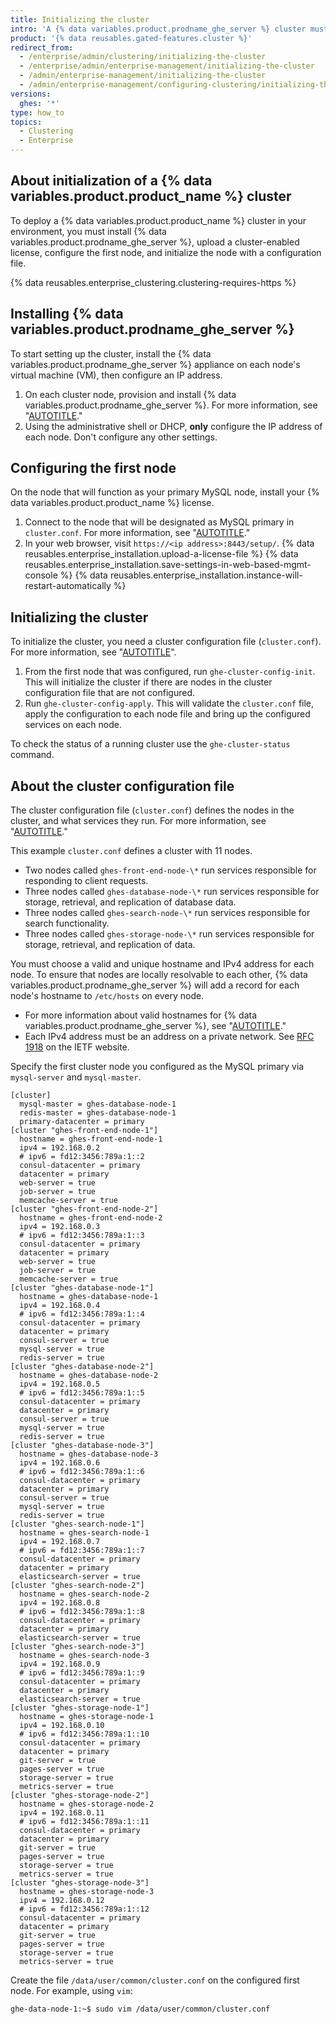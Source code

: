```yaml
---
title: Initializing the cluster
intro: 'A {% data variables.product.prodname_ghe_server %} cluster must be set up with a license and initialized using the administrative shell (SSH).'
product: '{% data reusables.gated-features.cluster %}'
redirect_from:
  - /enterprise/admin/clustering/initializing-the-cluster
  - /enterprise/admin/enterprise-management/initializing-the-cluster
  - /admin/enterprise-management/initializing-the-cluster
  - /admin/enterprise-management/configuring-clustering/initializing-the-cluster
versions:
  ghes: '*'
type: how_to
topics:
  - Clustering
  - Enterprise
---
```


## About initialization of a {% data variables.product.product_name %} cluster

To deploy a {% data variables.product.product_name %} cluster in your environment, you must install {% data variables.product.prodname_ghe_server %}, upload a cluster-enabled license, configure the first node, and initialize the node with a configuration file.

{% data reusables.enterprise_clustering.clustering-requires-https %}

## Installing {% data variables.product.prodname_ghe_server %}

To start setting up the cluster, install the {% data variables.product.prodname_ghe_server %} appliance on each node's virtual machine (VM), then configure an IP address.

1. On each cluster node, provision and install {% data variables.product.prodname_ghe_server %}. For more information, see "[AUTOTITLE](/admin/installation/setting-up-a-github-enterprise-server-instance)."
1. Using the administrative shell or DHCP, **only** configure the IP address of each node. Don't configure any other settings.

## Configuring the first node

On the node that will function as your primary MySQL node, install your {% data variables.product.product_name %} license.

1. Connect to the node that will be designated as MySQL primary in `cluster.conf`. For more information, see "[AUTOTITLE](/admin/enterprise-management/configuring-clustering/initializing-the-cluster#about-the-cluster-configuration-file)."
1. In your web browser, visit `https://<ip address>:8443/setup/`.
{% data reusables.enterprise_installation.upload-a-license-file %}
{% data reusables.enterprise_installation.save-settings-in-web-based-mgmt-console %}
{% data reusables.enterprise_installation.instance-will-restart-automatically %}

## Initializing the cluster

To initialize the cluster, you need a cluster configuration file (`cluster.conf`). For more information, see "[AUTOTITLE](/admin/enterprise-management/configuring-clustering/initializing-the-cluster#about-the-cluster-configuration-file)".

1. From the first node that was configured, run `ghe-cluster-config-init`.  This will initialize the cluster if there are nodes in the cluster configuration file that are not configured.
1. Run `ghe-cluster-config-apply`. This will validate the `cluster.conf` file, apply the configuration to each node file and bring up the configured services on each node.

To check the status of a running cluster use the `ghe-cluster-status` command.

## About the cluster configuration file

The cluster configuration file (`cluster.conf`) defines the nodes in the cluster, and what services they run.
For more information, see "[AUTOTITLE](/admin/enterprise-management/configuring-clustering/about-cluster-nodes)."

This example `cluster.conf` defines a cluster with 11 nodes.

* Two nodes called `ghes-front-end-node-\*` run services responsible for responding to client requests.
* Three nodes called `ghes-database-node-\*` run services responsible for storage, retrieval, and replication of database data.
* Three nodes called `ghes-search-node-\*` run services responsible for search functionality.
* Three nodes called `ghes-storage-node-\*` run services responsible for storage, retrieval, and replication of data.

You must choose a valid and unique hostname and IPv4 address for each node. To ensure that nodes are locally resolvable to each other, {% data variables.product.prodname_ghe_server %} will add a record for each node's hostname to `/etc/hosts` on every node.

* For more information about valid hostnames for {% data variables.product.prodname_ghe_server %}, see "[AUTOTITLE](/admin/configuration/configuring-network-settings/configuring-the-hostname-for-your-instance)."
* Each IPv4 address must be an address on a private network. See [RFC 1918](https://datatracker.ietf.org/doc/html/rfc1918) on the IETF website.

Specify the first cluster node you configured as the MySQL primary via `mysql-server` and `mysql-master`.

```shell
[cluster]
  mysql-master = ghes-database-node-1
  redis-master = ghes-database-node-1
  primary-datacenter = primary
[cluster "ghes-front-end-node-1"]
  hostname = ghes-front-end-node-1
  ipv4 = 192.168.0.2
  # ipv6 = fd12:3456:789a:1::2
  consul-datacenter = primary
  datacenter = primary
  web-server = true
  job-server = true
  memcache-server = true
[cluster "ghes-front-end-node-2"]
  hostname = ghes-front-end-node-2
  ipv4 = 192.168.0.3
  # ipv6 = fd12:3456:789a:1::3
  consul-datacenter = primary
  datacenter = primary
  web-server = true
  job-server = true
  memcache-server = true
[cluster "ghes-database-node-1"]
  hostname = ghes-database-node-1
  ipv4 = 192.168.0.4
  # ipv6 = fd12:3456:789a:1::4
  consul-datacenter = primary
  datacenter = primary
  consul-server = true
  mysql-server = true
  redis-server = true
[cluster "ghes-database-node-2"]
  hostname = ghes-database-node-2
  ipv4 = 192.168.0.5
  # ipv6 = fd12:3456:789a:1::5
  consul-datacenter = primary
  datacenter = primary
  consul-server = true
  mysql-server = true
  redis-server = true
[cluster "ghes-database-node-3"]
  hostname = ghes-database-node-3
  ipv4 = 192.168.0.6
  # ipv6 = fd12:3456:789a:1::6
  consul-datacenter = primary
  datacenter = primary
  consul-server = true
  mysql-server = true
  redis-server = true
[cluster "ghes-search-node-1"]
  hostname = ghes-search-node-1
  ipv4 = 192.168.0.7
  # ipv6 = fd12:3456:789a:1::7
  consul-datacenter = primary
  datacenter = primary
  elasticsearch-server = true
[cluster "ghes-search-node-2"]
  hostname = ghes-search-node-2
  ipv4 = 192.168.0.8
  # ipv6 = fd12:3456:789a:1::8
  consul-datacenter = primary
  datacenter = primary
  elasticsearch-server = true
[cluster "ghes-search-node-3"]
  hostname = ghes-search-node-3
  ipv4 = 192.168.0.9
  # ipv6 = fd12:3456:789a:1::9
  consul-datacenter = primary
  datacenter = primary
  elasticsearch-server = true
[cluster "ghes-storage-node-1"]
  hostname = ghes-storage-node-1
  ipv4 = 192.168.0.10
  # ipv6 = fd12:3456:789a:1::10
  consul-datacenter = primary
  datacenter = primary
  git-server = true
  pages-server = true
  storage-server = true
  metrics-server = true
[cluster "ghes-storage-node-2"]
  hostname = ghes-storage-node-2
  ipv4 = 192.168.0.11
  # ipv6 = fd12:3456:789a:1::11
  consul-datacenter = primary
  datacenter = primary
  git-server = true
  pages-server = true
  storage-server = true
  metrics-server = true
[cluster "ghes-storage-node-3"]
  hostname = ghes-storage-node-3
  ipv4 = 192.168.0.12
  # ipv6 = fd12:3456:789a:1::12
  consul-datacenter = primary
  datacenter = primary
  git-server = true
  pages-server = true
  storage-server = true
  metrics-server = true
```

Create the file `/data/user/common/cluster.conf` on the configured first node. For example, using `vim`:

   ```shell
   ghe-data-node-1:~$ sudo vim /data/user/common/cluster.conf
   ```
